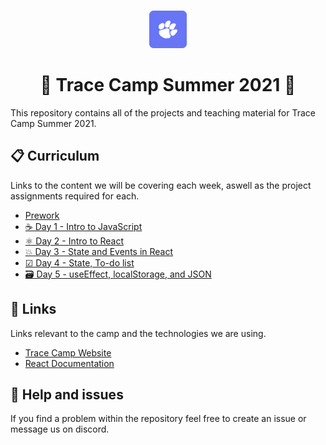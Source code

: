<p align="center">
  <br />
  <a href="https://tracecamp.com">
    <img alt="Tracecamp" src="./logo.svg" width="60" />
  </a>
</p>
<h1 align="center">
 🌴 Trace Camp Summer 2021 🥥
</h1>

This repository contains all of the projects and teaching material for Trace Camp Summer 2021.

## 📋 Curriculum

Links to the content we will be covering each week, aswell as the project assignments required for each.

- [Prework](./curriculum/day-0-prework)
- [☕ Day 1 - Intro to JavaScript](./curriculum/day-1)
- [⚛ Day 2 - Intro to React](./curriculum/day-2)
- [💥 Day 3 - State and Events in React](./curriculum/day-3)
- [☑ Day 4 - State, To-do list](./curriculum/day-4)
- [🗃 Day 5 - useEffect, localStorage, and JSON](./curriculum/day-5)

## 🔗 Links

Links relevant to the camp and the technologies we are using.

- [Trace Camp Website](https://tracecamp.com/)
- [React Documentation](https://reactjs.org/docs/introducing-jsx.html)

## 🧯 Help and issues

If you find a problem within the repository feel free to create an issue or message us on discord.
